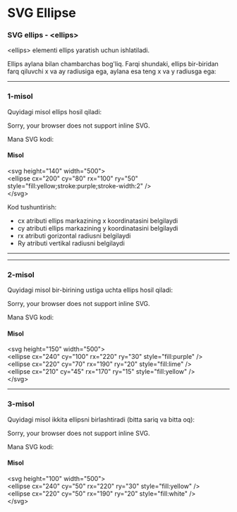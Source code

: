 # SVG Ellipse

### SVG ellips - \<ellips>

\<ellips> elementi ellips yaratish uchun ishlatiladi.

Ellips aylana bilan chambarchas bog'liq. Farqi shundaki, ellips bir-biridan farq qiluvchi x va ay radiusiga ega, aylana esa teng x va y radiusga ega:

***

### 1-misol

Quyidagi misol ellips hosil qiladi:

&#x20;Sorry, your browser does not support inline SVG.

Mana SVG kodi:

#### Misol

\<svg height="140" width="500">\
&#x20; \<ellipse cx="200" cy="80" rx="100" ry="50"\
&#x20; style="fill:yellow;stroke:purple;stroke-width:2" />\
\</svg>

Kod tushuntirish:

* cx atributi ellips markazining x koordinatasini belgilaydi
* cy atributi ellips markazining y koordinatasini belgilaydi
* rx atributi gorizontal radiusni belgilaydi
* Ry atributi vertikal radiusni belgilaydi

***

***

### 2-misol

Quyidagi misol bir-birining ustiga uchta ellips hosil qiladi:

&#x20;Sorry, your browser does not support inline SVG.

Mana SVG kodi:

#### Misol

\<svg height="150" width="500">\
&#x20; \<ellipse cx="240" cy="100" rx="220" ry="30" style="fill:purple" />\
&#x20; \<ellipse cx="220" cy="70" rx="190" ry="20" style="fill:lime" />\
&#x20; \<ellipse cx="210" cy="45" rx="170" ry="15" style="fill:yellow" />\
\</svg>

***

### 3-misol

Quyidagi misol ikkita ellipsni birlashtiradi (bitta sariq va bitta oq):

&#x20;Sorry, your browser does not support inline SVG.

Mana SVG kodi:

#### Misol

\<svg height="100" width="500">\
&#x20; \<ellipse cx="240" cy="50" rx="220" ry="30" style="fill:yellow" />\
&#x20; \<ellipse cx="220" cy="50" rx="190" ry="20" style="fill:white" />\
\</svg>

